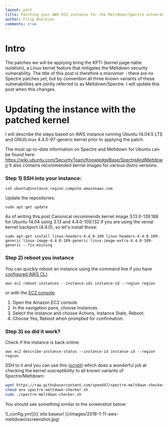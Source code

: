 ```yaml
---
layout: post
title: Patching your AWS EC2 instance for the Meltdown/Spectre vulnerabilities
author: Filip Bielejec
comments: true
---
```


# Intro

The patches we will be applying bring the KPTI (kernel page-table isolation), a Linux kernel feature that mitigates the Meltdown security vulnerability. The title of this post is therefore a misnomer - there are no Spectre patches _yet_, but by convention all three known variants of these vulnerabilities are jointly referred to as Meltdown/Spectre. I will update this post when this changes.

# Updating the instance with the patched kernel

I will describe the steps based on AWS instance running Ubuntu 14.04.5 LTS and GNU/Linux 4.4.0-97-generic kernel prior to applying the patch.

The most up-to-date information on Spectre and Meltdown for Ubuntu can be found here:
<https://wiki.ubuntu.com/SecurityTeam/KnowledgeBase/SpectreAndMeltdown>
It also contains recommended kernel images for various distro versions.

### Step 1) SSH into your instance:

`ssh ubuntu@instance.region.compute.amazonaws.com`

Update the repositories:

`sudo apt-get update`

As of writing this post Canonical recommends kernel image 3.13.0-139.188 for Ubuntu 14.04 using 3.13 and 4.4.0-109.132 if you are using the xenial kernel backport (4.4.0), so let's install those:

~~~~
sudo apt-get install linux-headers-4.4.0-109 linux-headers-4.4.0-109-generic linux-image-4.4.0-109-generic linux-image-extra-4.4.0-109-generic --fix-missing
~~~~

### Step 2) reboot you instance

You can quickly reboot an instance using the command line if you have [configured AWS CLI](http://docs.aws.amazon.com/cli/latest/userguide/cli-chap-getting-started.html):

`aws ec2 reboot-instances --instance-ids instance-id --region region`

or with the [EC2 console](https://signin.aws.amazon.com/console).

1. Open the Amazon EC2 console.
2. In the navigation pane, choose Instances.
3. Select the instance and choose Actions, Instance State, Reboot.
4. Choose Yes, Reboot when prompted for confirmation.

### Step 3) so did it work?

Check if the instance is back online:

`aws ec2 describe-instance-status --instance-id instance-id --region region`

SSH to it and you can use this ([script](https://github.com/speed47/spectre-meltdown-checker.git)) which does a wonderful job at checking the kernel susceptibility to all known variants of Spectre/Meltdown:

```bash
wget https://raw.githubusercontent.com/speed47/spectre-meltdown-checker/master/spectre-meltdown-checker.sh
chmod a+x spectre-meltdown-checker.sh
sudo ./spectre-meltdown-checker.sh
```
You should see something similar to the screenshot below:

![_config.yml]({{ site.baseurl }}/images/2018-1-11-aws-meltdown/screenshot.jpg)
